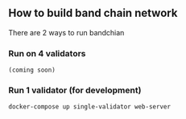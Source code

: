 ## How to build band chain network

There are 2 ways to run bandchian

### Run on 4 validators

```
(coming soon)
```

### Run 1 validator (for development)

```
docker-compose up single-validator web-server
```
